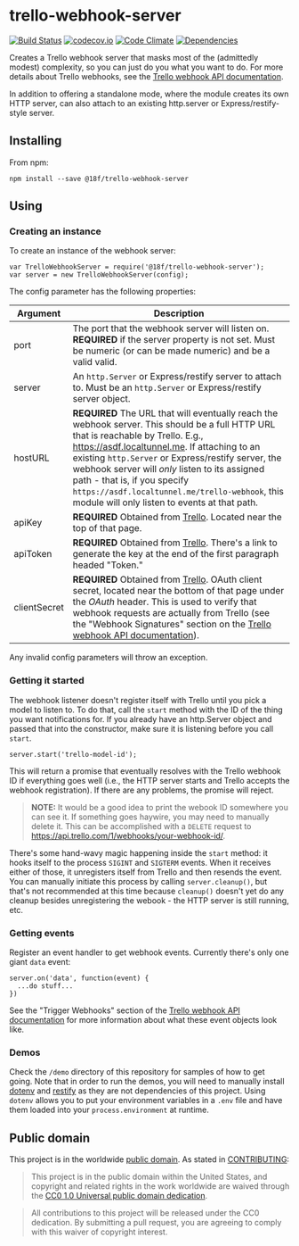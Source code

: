 # trello-webhook-server

[![Build Status](https://travis-ci.org/18F/trello-webhook-server.svg?branch=develop)](https://travis-ci.org/18F/trello-webhook-server) [![codecov.io](https://codecov.io/github/18F/trello-webhook-server/coverage.svg?branch=develop)](https://codecov.io/github/18F/trello-webhook-server?branch=develop) [![Code Climate](https://codeclimate.com/github/18F/trello-webhook-server/badges/gpa.svg)](https://codeclimate.com/github/18F/trello-webhook-server) [![Dependencies](https://david-dm.org/18F/trello-webhook-server.svg)](https://david-dm.org/18F/trello-webhook-server)

Creates a Trello webhook server that masks most of the (admittedly modest) complexity, so you can just do you what you want to do.  For more details about Trello webhooks, see the [Trello webhook API documentation](https://developers.trello.com/apis/webhooks).

In addition to offering a standalone mode, where the module creates its own HTTP server, can also attach to an existing http.server or Express/restify-style server.

## Installing

From npm:

```
npm install --save @18f/trello-webhook-server
```

## Using

### Creating an instance

To create an instance of the webhook server:

```
var TrelloWebhookServer = require('@18f/trello-webhook-server');
var server = new TrelloWebhookServer(config);
```

The config parameter has the following properties:

Argument     | Description
------------ | ----------------------------------------------------------------------------------------------------------------------------------------------------------------------------------------------------------------------------------------------------------------------------------------------------------------------------------------------------------------------------------------------------------------------------------
port         | The port that the webhook server will listen on.  **REQUIRED** if the server property is not set.  Must be numeric (or can be made numeric) and be a valid valid.
server       | An `http.Server` or Express/restify server to attach to.  Must be an `http.Server` or Express/restify server object.
hostURL      | **REQUIRED** The URL that will eventually reach the webhook server.  This should be a full HTTP URL that is reachable by Trello.  E.g., https://asdf.localtunnel.me.  If attaching to an existing `http.Server` or Express/restify server, the webhook server will _only_ listen to its assigned path - that is, if you specify `https://asdf.localtunnel.me/trello-webhook`, this module will only listen to events at that path.
apiKey       | **REQUIRED**  Obtained from [Trello](https://trello.com/app-key). Located near the top of that page.
apiToken     | **REQUIRED** Obtained from [Trello](https://trello.com/app-key). There's a link to generate the key at the end of the first paragraph headed "Token."
clientSecret | **REQUIRED** Obtained from [Trello](https://trello.com/app-key). OAuth client secret, located near the bottom of that page under the *OAuth* header. This is used to verify that webhook requests are actually from Trello (see the "Webhook Signatures" section on the [Trello webhook API documentation](https://developers.trello.com/apis/webhooks)).

Any invalid config parameters will throw an exception.

### Getting it started

The webhook listener doesn't register itself with Trello until you pick a model to listen to.  To do that, call the `start` method with the ID of the thing you want notifications for.  If you already have an http.Server object and passed that into the constructor, make sure it is listening before you call `start`.

```
server.start('trello-model-id');
```

This will return a promise that eventually resolves with the Trello webhook ID if everything goes well (i.e., the HTTP server starts and Trello accepts the webhook registration).  If there are any problems, the promise will reject.

> **NOTE:** It would be a good idea to print the webook ID somewhere you can see it.  If something goes haywire, you may need to manually delete it.  This can be accomplished with a `DELETE` request to <https://api.trello.com/1/webhooks/your-webhook-id/>.

There's some hand-wavy magic happening inside the `start` method: it hooks itself to the process `SIGINT` and `SIGTERM` events.  When it receives either of those, it unregisters itself from Trello and then resends the event.  You can manually initiate this process by calling `server.cleanup()`, but that's not recommended at this time because `cleanup()` doesn't yet do any cleanup besides unregistering the webook - the HTTP server is still running, etc.

### Getting events

Register an event handler to get webhook events.  Currently there's only one giant `data` event:

```
server.on('data', function(event) {
  ...do stuff...
})
```

See the "Trigger Webhooks" section of the [Trello webhook API documentation](https://developers.trello.com/apis/webhooks) for more information about what these event objects look like.

### Demos

Check the `/demo` directory of this repository for samples of how to get going.  Note that in order to run the demos, you will need to manually install [dotenv](https://www.npmjs.com/package/dotenv) and [restify](https://www.npmjs.com/package/restify) as they are not dependencies of this project.  Using `dotenv` allows you to put your environment variables in a `.env` file and have them loaded into your `process.environment` at runtime.

## Public domain

This project is in the worldwide [public domain](LICENSE.md). As stated in [CONTRIBUTING](CONTRIBUTING.md):

> This project is in the public domain within the United States, and copyright and related rights in the work worldwide are waived through the [CC0 1.0 Universal public domain dedication](https://creativecommons.org/publicdomain/zero/1.0/).

> All contributions to this project will be released under the CC0 dedication. By submitting a pull request, you are agreeing to comply with this waiver of copyright interest.
